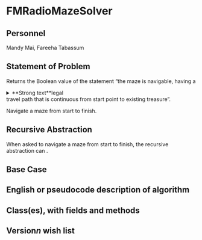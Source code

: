 # FMRadioMazeSolver

## Personnel
Mandy Mai,
Fareeha Tabassum

## Statement of Problem
Returns the Boolean value of the statement “the maze is navigable, having a 
<details>
   <summary>**Strong text**legal</summary>
   <p>* don’t cross the walls</p>
   <p>* right-angle turns only</p>
   <p>* a path cannot go through the same point twice</p>
</details>
travel path that is continuous from start point to existing treasure”.

Navigate a maze from start to finish. 

## Recursive Abstraction
When asked to navigate a maze from start to finish, the recursive abstraction can .

## Base Case

## English or pseudocode description of algorithm

## Class(es), with fields and methods

## Version*n* wish list

